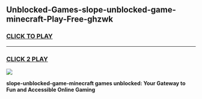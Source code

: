 
## Unblocked-Games-slope-unblocked-game-minecraft-Play-Free-ghzwk
<h3>
<a href="https://premium76.site?title=slope-unblocked-game-minecraft&ref=15A">CLICK TO PLAY</a></h3>
<hr>

<h3>
<a href="https://premium76.site?title=slope-unblocked-game-minecraft&ref=15A">CLICK 2 PLAY</a>
  
</h3>

<a href="https://premium76.site?title=slope-unblocked-game-minecraft&ref=15A"><img src="https://clearcache.store/games.png"></a>


**slope-unblocked-game-minecraft games unblocked: Your Gateway to Fun and Accessible Online Gaming**
